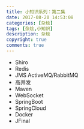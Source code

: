 ```yaml
---
title: 小知识系列：第二集
date: 2017-08-20 14:53:08
categories: [杂烩]
tags: [杂烩,小知识]
description: 杂烩
copyright: true
comments: true
---
```

<!-- more -->
* Shiro
* Redis
* JMS  ActiveMQ/RabbitMQ
* 高并发
* Maven
* WebSocket
* SpringBoot
* SpringCloud
* Docker
* JFinal

